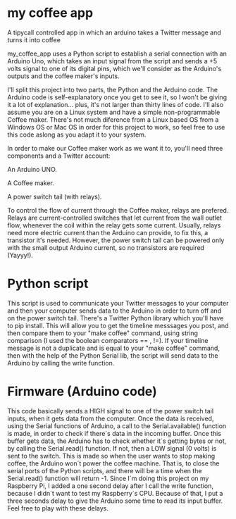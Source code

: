 my coffee app
=============

A tipycall controlled app in which an arduino takes a Twitter message and turns it into coffee 

my_coffee_app uses a Python script to establish a serial connection with an Arduino Uno, which takes an input signal from the script and sends a +5 volts signal to one of its digital pins, which we'll consider as the Arduino's outputs and the coffee maker's inputs.

I'll split this project into two parts, the Python and the Arduino code. The Arduino code is self-explanatory once you get to see it, so I won't be giving it a lot of explanation... plus, it's not larger than thirty lines of code. I'll also assume you are on a Linux system and have a simple non-programmable Coffee maker. There's not much diference from a Linux based OS from a Windows OS or Mac OS in order for this project to work, so feel free to use this code aslong as you adapt it to your system.

In order to make our Coffee maker work as we want it to, you'll need three components and a Twitter account:

An Arduino UNO.

A Coffee maker.

A power switch tail (with relays).


To control the flow of current through the Coffee maker, relays are prefered. Relays are current-controlled switches that let current from the wall outlet flow, whenever the coil within the relay gets some current. Usually, relays need more electric current than the Arduino can provide, to fix this, a transistor it's needed. However, the power switch tail can be powered only with the small output Arduino current, so no transistors are required (Yayyy!). 

Python script
=============


This script is used to communicate your Twitter messages to your computer and then your computer sends data to the Arduino in order to turn off and on the power switch tail. There's a Twitter Python library which you'll have to pip install. This will allow you to get the timeline messsages you post, and then compare them to your "make coffee" command, using string comparison (I used the boolean comparators == , !=). If your timeline message is not a duplicate and is equal to your "make coffee" command, then with the help of the Python Serial lib, the script will send data to the Arduino by calling the write function.

Firmware (Arduino code)
=============

This code basically sends a HIGH signal to one of the power switch tail inputs, when it gets data from the computer. Once the data is received, using the Serial functions of Arduino, a call to the Serial.available() function is made, in order to check if there´s data in the incoming buffer. Once this buffer gets data, the Arduino has to check whether it´s getting bytes or not, by calling the Serial.read() function. If not, then a LOW signal (0 volts) is sent to the switch. This is made so when the user wants to stop making coffee, the Arduino won´t power the coffee machine. That is, to close the serial ports of the Python scripts, and there will be a time when the Serial.read() function will return -1. Since I´m doing this project on my Raspberry Pi, I added a one second delay after I call the write function, because I didn´t want to test my Raspberry´s CPU. Because of that, I put a three seconds delay to give the Arduino some time to read its input buffer. Feel free to play with these delays.   


